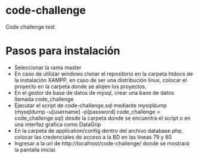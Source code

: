 # code-challenge
Code challenge test

# Pasos para instalación

  - Seleccionar la rama master 
  - En caso de utilizar windows clonar el repositorio en la carpeta htdocs de la instalación XAMPP, en caso de ser una distribución linux, colocar el proyecto en la carpeta donde se alojen los proyectos.
  - En el gestor de base de datos de mysql, crear una base de datos llamada code_challenge
  - Ejecutar el script de code-challenge.sql mediante mysqldump (mysqldump -u[username] -p[password] code_challenge > code_challenge.sql) desde la carpeta donde se encuentra el script o en una interfaz grafica como DataGrip
  - En la carpeta de application/config dentro del archivo database.php, colocar las credenciales de acceso a la BD en las lineas 79 y 80
  - Ingresar a la url de http://localhost/code-challenge/ donde se mostrará la pantalla inicial.


